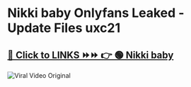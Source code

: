 
 # Nikki baby Onlyfans Leaked - Update Files uxc21

## <h2><a href="https://clipsfans.com/Nikki_baby&ref=git">🔗 Click to LINKS ⏩⏩ 👉 🟢 Nikki baby </a></h2>

<a href="https://clipsfans.com/Nikki_baby&ref=git" rel="nofollow" data-target="animated-image.originalLink"><img src="https://i.ibb.co.com/xMMVF88/686577567.gif" alt="Viral Video Original" style="max-width: 100%; display: inline-block;" data-target="animated-image.originalImage"></a>

